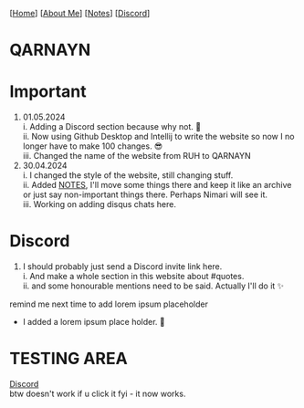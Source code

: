[[Home](index.md)] [[About Me](ABOUT.md)] [[Notes](NOTES.md)] [[Discord](DISCORD.md)]

# QARNAYN

# Important
1. 01.05.2024    
   i. Adding a Discord section because why not. 🥰    
   ii. Now using Github Desktop and Intellij to write the website so now I no longer have to make 100 changes. 😎     
   iii. Changed the name of the website from RUH to QARNAYN
1. 30.04.2024    
  i. I changed the style of the website, still changing stuff.    
  ii. Added [NOTES](NOTES.md), I'll move some things there and keep it like an archive or just say non-important things there. Perhaps Nimari will see it.    
  iii. Working on adding disqus chats here.    

# Discord
1. I should probably just send a Discord invite link here.     
  i. And make a whole section in this website about #quotes.     
  ii. and some honourable mentions need to be said. Actually I'll do it ✨    

remind me next time to add lorem ipsum placeholder    
- I added a lorem ipsum place holder. 💪

# TESTING AREA
[Discord](DISCORD.md)      
btw doesn't work if u click it fyi - it now works.
